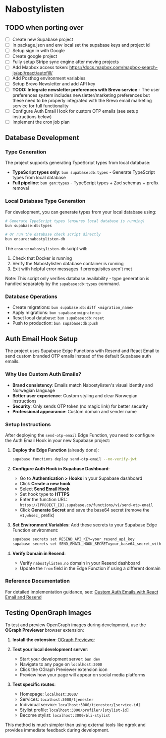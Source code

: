 # Nabostylisten

## TODO when porting over

- [ ] Create new Supabase project
- [ ] In package.json and env local set the supabase keys and project id
- [ ] Setup sign in with Google
- [ ] Create google project
- [ ] Fully setup Stripe sync engine after moving projects
- [ ] Add Mapbox access token: <https://docs.mapbox.com/mapbox-search-js/api/react/autofill/>
- [ ] Add Posthog environment variables
- [ ] Setup Brevo Newsletter and add API key
- [ ] **TODO: Integrate newsletter preferences with Brevo service** - The user preferences system includes newsletter/marketing preferences but these need to be properly integrated with the Brevo email marketing service for full functionality
- [ ] Configure Auth Email Hook for custom OTP emails (see setup instructions below)
- [ ] Implement the cron job plan

## Database Development

### Type Generation

The project supports generating TypeScript types from local database:

- **TypeScript types only**: `bun supabase:db:types` - Generate TypeScript types from local database
- **Full pipeline**: `bun gen:types` - TypeScript types + Zod schemas + prefix removal

### Local Database Type Generation

For development, you can generate types from your local database using:

```bash
# Generate TypeScript types (ensures local database is running)
bun supabase:db:types

# Or run the database check script directly
bun ensure:nabostylisten-db
```

The `ensure:nabostylisten-db` script will:

1. Check that Docker is running
2. Verify the Nabostylisten database container is running
3. Exit with helpful error messages if prerequisites aren't met

Note: This script only verifies database availability - type generation is handled separately by the `supabase:db:types` command.

### Database Operations

- Create migrations: `bun supabase:db:diff <migration_name>`
- Apply migrations: `bun supabase:migrate:up`
- Reset local database: `bun supabase:db:reset`
- Push to production: `bun supabase:db:push`

## Auth Email Hook Setup

The project uses Supabase Edge Functions with Resend and React Email to send custom branded OTP emails instead of the default Supabase auth emails.

### Why Use Custom Auth Emails?

- **Brand consistency**: Emails match Nabostylisten's visual identity and Norwegian language
- **Better user experience**: Custom styling and clear Norwegian instructions
- **Security**: Only sends OTP token (no magic link) for better security
- **Professional appearance**: Custom domain and sender name

### Setup Instructions

After deploying the `send-otp-email` Edge Function, you need to configure the Auth Email Hook in your new Supabase project:

1. **Deploy the Edge Function** (already done):

   ```bash
   supabase functions deploy send-otp-email --no-verify-jwt
   ```

2. **Configure Auth Hook in Supabase Dashboard**:

   - Go to **Authentication > Hooks** in your Supabase dashboard
   - Click **Create a new hook**
   - Select **Send Email Hook**
   - Set hook type to **HTTPS**
   - Enter the function URL: `https://[PROJECT_ID].supabase.co/functions/v1/send-otp-email`
   - Click **Generate Secret** and save the base64 secret (remove the `v1,whsec_` prefix)

3. **Set Environment Variables**:
   Add these secrets to your Supabase Edge Function environment:

   ```bash
   supabase secrets set RESEND_API_KEY=your_resend_api_key
   supabase secrets set SEND_EMAIL_HOOK_SECRET=your_base64_secret_without_prefix
   ```

4. **Verify Domain in Resend**:
   - Verify `nabostylisten.no` domain in your Resend dashboard
   - Update the `from` field in the Edge Function if using a different domain

### Reference Documentation

For detailed implementation guidance, see: [Custom Auth Emails with React Email and Resend](https://supabase.com/docs/guides/functions/examples/auth-send-email-hook-react-email-resend)

## Testing OpenGraph Images

To test and preview OpenGraph images during development, use the **OGraph Previewer** browser extension:

1. **Install the extension**: [OGraph Previewer](https://chromewebstore.google.com/detail/ograph-previewer/ggcfeakcnodgcmmllfdbmngekljbhiim)

2. **Test your local development server**:
   - Start your development server: `bun dev`
   - Navigate to any page on `localhost:3000`
   - Click the OGraph Previewer extension icon
   - Preview how your page will appear on social media platforms

3. **Test specific routes**:
   - Homepage: `localhost:3000/`
   - Services: `localhost:3000/tjenester`
   - Individual service: `localhost:3000/tjenester/[service-id]`
   - Stylist profile: `localhost:3000/profiler/[stylist-id]`
   - Become stylist: `localhost:3000/bli-stylist`

This method is much simpler than using external tools like ngrok and provides immediate feedback during development.

